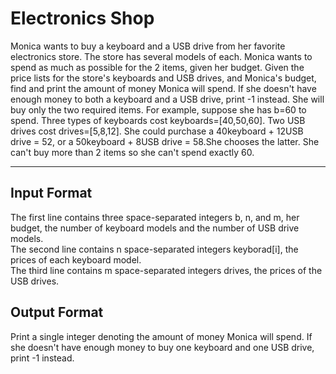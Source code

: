 <h1>Electronics Shop</h1>
Monica wants to buy a keyboard and a USB drive from her favorite electronics store. The store has several models of each.
Monica wants to spend as much as possible for the 2 items, given her budget.
Given the price lists for the store's keyboards and USB drives, and Monica's budget, find and print the amount of money Monica will spend.
If she doesn't have enough money to both a keyboard and a USB drive, print -1 instead. She will buy only the two required items.
For example, suppose she has b=60 to spend. Three types of keyboards cost keyboards=[40,50,60]. Two USB drives cost drives=[5,8,12].
She could purchase a 40keyboard + 12USB drive = 52, or a 50keyboard + 8USB drive = 58.She chooses the latter. She can't buy more than 
2 items so she can't spend exactly 60.

<hr>
<h2>Input Format</h2>
The first line contains three space-separated integers b, n, and m, her budget, the number of keyboard models and the number of USB drive models.<br>
The second line contains n space-separated integers keyborad[i], the prices of each keyboard model.<br>
The third line contains m space-separated integers drives, the prices of the USB drives.

<h2>Output Format</h2>
Print a single integer denoting the amount of money Monica will spend. If she doesn't have enough money to buy one keyboard and
one USB drive, print -1 instead.
